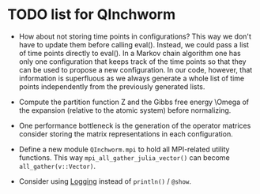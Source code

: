 TODO list for QInchworm
=======================

* How about not storing time points in configurations?
  This way we don't have to update them before calling eval().
  Instead, we could pass a list of time points directly to eval().
  In a Markov chain algorithm one has only one configuration
  that keeps track of the time points so that they can be used
  to propose a new configuration. In our code, however, that
  information is superfluous as we always generate a whole
  list of time points independently from the previously generated
  lists.

* Compute the partition function Z and the Gibbs free energy \Omega
  of the expansion (relative to the atomic system) before normalizing.

* One performance bottleneck is the generation of the operator matrices
  consider storing the matrix representations in each configuration.

* Define a new module `QInchworm.mpi` to hold all MPI-related utility
  functions. This way `mpi_all_gather_julia_vector()` can become
  `all_gather(v::Vector)`.

* Consider using [Logging](https://docs.julialang.org/en/v1/stdlib/Logging/)
  instead of `println()` / `@show`.